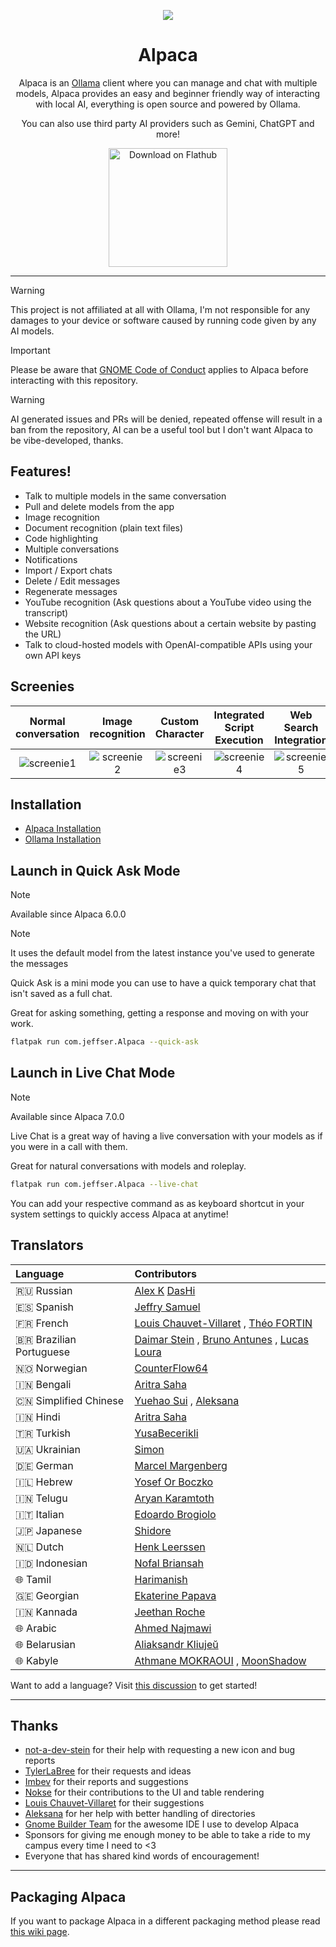 <p align="center"><img src="https://jeffser.com/images/alpaca/logo.svg">
<h1 align="center">Alpaca</h1>

<p align="center">Alpaca is an <a href="https://github.com/ollama/ollama">Ollama</a> client where you can manage and chat with multiple models, Alpaca provides an easy and beginner friendly way of interacting with local AI, everything is open source and powered by Ollama.</p>

<p align="center">You can also use third party AI providers such as Gemini, ChatGPT and more!</p>

<p align="center"><a href='https://flathub.org/apps/com.jeffser.Alpaca'><img width='190' alt='Download on Flathub' src='https://flathub.org/api/badge?locale=en'/></a></p>

---

> [!WARNING]
> This project is not affiliated at all with Ollama, I'm not responsible for any damages to your device or software caused by running code given by any AI models.

> [!IMPORTANT]
> Please be aware that [GNOME Code of Conduct](https://conduct.gnome.org) applies to Alpaca before interacting with this repository.

> [!WARNING]
> AI generated issues and PRs will be denied, repeated offense will result in a ban from the repository, AI can be a useful tool but I don't want Alpaca to be vibe-developed, thanks.

## Features!

- Talk to multiple models in the same conversation
- Pull and delete models from the app
- Image recognition
- Document recognition (plain text files)
- Code highlighting
- Multiple conversations
- Notifications
- Import / Export chats
- Delete / Edit messages
- Regenerate messages
- YouTube recognition (Ask questions about a YouTube video using the transcript)
- Website recognition (Ask questions about a certain website by pasting the URL)
- Talk to cloud-hosted models with OpenAI-compatible APIs using your own API keys

## Screenies

Normal conversation | Image recognition | Custom Character | Integrated Script Execution | Web Search Integration
:------------------:|:-----------------:|:----------------:|:---------------------------:|:--------------------:
![screenie1](https://jeffser.com/images/alpaca/screenie1.png) | ![screenie2](https://jeffser.com/images/alpaca/screenie2.png) | ![screenie3](https://jeffser.com/images/alpaca/screenie3.png) | ![screenie4](https://jeffser.com/images/alpaca/screenie5.png) | ![screenie5](https://jeffser.com/images/alpaca/screenie6.png)

## Installation

- [Alpaca Installation](https://github.com/Jeffser/Alpaca/wiki/Installation)
- [Ollama Installation](https://github.com/Jeffser/Alpaca/wiki/Installing-Ollama)

## Launch in Quick Ask Mode

> [!NOTE]
> Available since Alpaca 6.0.0

> [!NOTE]
> It uses the default model from the latest instance you've used to generate the messages

Quick Ask is a mini mode you can use to have a quick temporary chat that isn't saved as a full chat.

Great for asking something, getting a response and moving on with your work.

```BASH
flatpak run com.jeffser.Alpaca --quick-ask
```

## Launch in Live Chat Mode

> [!NOTE]
> Available since Alpaca 7.0.0

Live Chat is a great way of having a live conversation with your models as if you were in a call with them.

Great for natural conversations with models and roleplay.

```BASH
flatpak run com.jeffser.Alpaca --live-chat
```

You can add your respective command as as keyboard shortcut in your system settings to quickly access Alpaca at anytime!

## Translators

Language                | Contributors
:-----------------------|:-----------
🇷🇺 Russian              | [Alex K](https://github.com/alexkdeveloper) [DasHi](https://github.com/col83)
🇪🇸 Spanish              | [Jeffry Samuel](https://github.com/jeffser)
🇫🇷 French               | [Louis Chauvet-Villaret](https://github.com/loulou64490) , [Théo FORTIN](https://github.com/topiga)
🇧🇷 Brazilian Portuguese | [Daimar Stein](https://github.com/not-a-dev-stein) , [Bruno Antunes](https://github.com/antun3s) , [Lucas Loura](https://github.com/lloura)
🇳🇴 Norwegian            | [CounterFlow64](https://github.com/CounterFlow64)
🇮🇳 Bengali              | [Aritra Saha](https://github.com/olumolu)
🇨🇳 Simplified Chinese   | [Yuehao Sui](https://github.com/8ar10der) , [Aleksana](https://github.com/Aleksanaa)
🇮🇳 Hindi                | [Aritra Saha](https://github.com/olumolu)
🇹🇷 Turkish              | [YusaBecerikli](https://github.com/YusaBecerikli)
🇺🇦 Ukrainian            | [Simon](https://github.com/OriginalSimon)
🇩🇪 German               | [Marcel Margenberg](https://github.com/MehrzweckMandala)
🇮🇱 Hebrew               | [Yosef Or Boczko](https://github.com/yoseforb)
🇮🇳 Telugu               | [Aryan Karamtoth](https://github.com/SpaciousCoder78)
🇮🇹 Italian              | [Edoardo Brogiolo](https://github.com/edo0)
🇯🇵 Japanese             | [Shidore](https://github.com/sh1d0re)
🇳🇱 Dutch                | [Henk Leerssen](https://github.com/Henkster72)
🇮🇩 Indonesian           | [Nofal Briansah](https://github.com/nofalbriansah)
🌐 Tamil                | [Harimanish](https://github.com/harimanish)
🇬🇪 Georgian             | [Ekaterine Papava](https://github.com/EkaterinePapava)
🇮🇳 Kannada              | [Jeethan Roche](https://github.com/roche-jeethan)
🌐 Arabic               | [Ahmed Najmawi](https://github.com/x9a)
🌐 Belarusian           | [Aliaksandr Kliujeŭ](https://github.com/PlagaMedicum)
🌐 Kabyle               | [Athmane MOKRAOUI](https://github.com/BoFFire) , [MoonShadow](https://github.com/ZiriSut)

Want to add a language? Visit [this discussion](https://github.com/Jeffser/Alpaca/discussions/153) to get started!

---

## Thanks

- [not-a-dev-stein](https://github.com/not-a-dev-stein) for their help with requesting a new icon and bug reports
- [TylerLaBree](https://github.com/TylerLaBree) for their requests and ideas
- [Imbev](https://github.com/imbev) for their reports and suggestions
- [Nokse](https://github.com/Nokse22) for their contributions to the UI and table rendering
- [Louis Chauvet-Villaret](https://github.com/loulou64490) for their suggestions
- [Aleksana](https://github.com/Aleksanaa) for her help with better handling of directories
- [Gnome Builder Team](https://gitlab.gnome.org/GNOME/gnome-builder) for the awesome IDE I use to develop Alpaca
- Sponsors for giving me enough money to be able to take a ride to my campus every time I need to <3
- Everyone that has shared kind words of encouragement!

---

## Packaging Alpaca

If you want to package Alpaca in a different packaging method please read [this wiki page](https://github.com/Jeffser/Alpaca/wiki/Packaging-Alpaca).

